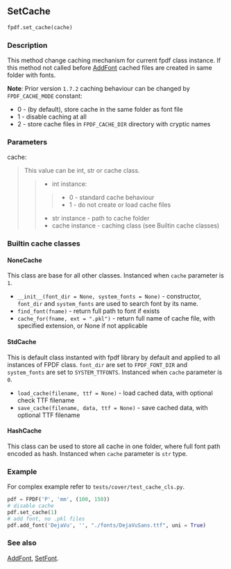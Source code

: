 ## SetCache ##

```python
fpdf.set_cache(cache)
```

### Description ###

This method change caching mechanism for current fpdf class instance.
If this method not called before [AddFont](AddFont.md) cached files are
created in same folder with fonts.

**Note**: Prior version `1.7.2` caching behaviour can be changed 
by `FPDF_CACHE_MODE` constant:

  * 0 - (by default), store cache in the same folder as font file
  * 1 - disable caching at all
  * 2 - store cache files in `FPDF_CACHE_DIR` directory with cryptic names

### Parameters ###

cache:
> This value can be int, str or cache class.
>> * int instance:
>>>  * 0 - standard cache behaviour
>>>  * 1 - do not create or load cache files
>> * str instance - path to cache folder
>> * cache instance - caching class (see Builtin cache classes)

### Builtin cache classes ###

#### NoneCache ####

This class are base for all other classes. Instanced when `cache` parameter is
`1`.

 * `__init__(font_dir = None, system_fonts = None)` - constructor, `font_dir`
   and `system_fonts` are used to search font by its name.
 * `find_font(fname)` - return full path to font if exists
 * `cache_for(fname, ext = ".pkl")` - return full name of cache file, with
    specified extension, or None if not applicable

#### StdCache ####

This is default class instanted with fpdf library by default and applied to all
instances of FPDF class. `font_dir` are set to `FPDF_FONT_DIR` and 
`system_fonts` are set to `SYSTEM_TTFONTS`. Instanced when `cache` parameter is
`0`.

 * `load_cache(filename, ttf = None)` - load cached data, with optional check 
    TTF filename
 * `save_cache(filename, data, ttf = None)` - save cached data, with optional
    TTF filename

#### HashCache ####

This class can be used to store all cache in one folder, where full font path 
encoded as hash. Instanced when `cache` parameter is `str` type.

### Example ###

For complex example refer to `tests/cover/test_cache_cls.py`.

```python
pdf = FPDF('P', 'mm', (100, 150))
# disable cache
pdf.set_cache(1)
# add font, no .pkl files
pdf.add_font('DejaVu', '', "./fonts/DejaVuSans.ttf", uni = True) 
```

### See also ###

[AddFont](AddFont.md), [SetFont](SetFont.md).
